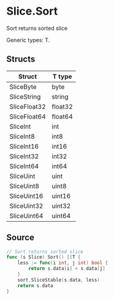 # Slice.Sort

Sort returns sorted slice

Generic types: T.

## Structs

| Struct | T type |
| ------ | ------ |
| SliceByte | byte |
| SliceString | string |
| SliceFloat32 | float32 |
| SliceFloat64 | float64 |
| SliceInt | int |
| SliceInt8 | int8 |
| SliceInt16 | int16 |
| SliceInt32 | int32 |
| SliceInt64 | int64 |
| SliceUint | uint |
| SliceUint8 | uint8 |
| SliceUint16 | uint16 |
| SliceUint32 | uint32 |
| SliceUint64 | uint64 |


## Source

```go
// Sort returns sorted slice
func (s Slice) Sort() []T {
	less := func(i int, j int) bool {
		return s.data[i] < s.data[j]
	}
	sort.SliceStable(s.data, less)
	return s.data
}
```